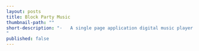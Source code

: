 ```yaml
---
layout: posts
title: Block Party Music
thumbnail-path: ""
short-description: "·   A single page application digital music player built on AngularJS.   ·   Implements HTML5, CSS3, and JavaScript interactivity.   ·   Rebuilt with React.JS and W3.CSS for styling and responsiveness.
"
published: false
---
```

